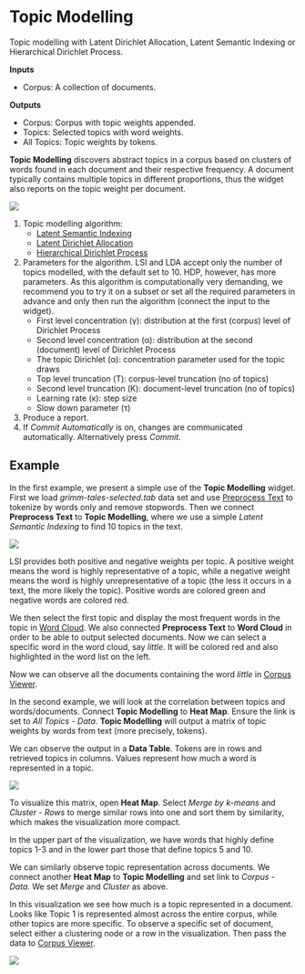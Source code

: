 Topic Modelling
===============

Topic modelling with Latent Dirichlet Allocation, Latent Semantic Indexing or Hierarchical Dirichlet Process.

**Inputs**

- Corpus: A collection of documents.

**Outputs**

- Corpus: Corpus with topic weights appended.
- Topics: Selected topics with word weights.
- All Topics: Topic weights by tokens.

**Topic Modelling** discovers abstract topics in a corpus based on clusters of words found in each document and their respective frequency. A document typically contains multiple topics in different proportions, thus the widget also reports on the topic weight per document.

![](images/Topic-Modelling-stamped.png)

1. Topic modelling algorithm:
   - [Latent Semantic Indexing](https://en.wikipedia.org/wiki/Latent_semantic_analysis)
   - [Latent Dirichlet Allocation](https://en.wikipedia.org/wiki/Latent_Dirichlet_allocation)
   - [Hierarchical Dirichlet Process](https://en.wikipedia.org/wiki/Hierarchical_Dirichlet_process)
2. Parameters for the algorithm. LSI and LDA accept only the number of topics modelled, with the default set to 10. HDP, however, has more parameters. As this algorithm is computationally very demanding, we recommend you to try it on a subset or set all the required parameters in advance and only then run the algorithm (connect the input to the widget).
   - First level concentration (γ): distribution at the first (corpus) level of Dirichlet Process
   - Second level concentration (α): distribution at the second (document) level of Dirichlet Process
   - The topic Dirichlet (α): concentration parameter used for the topic draws
   - Top level truncation (Τ): corpus-level truncation (no of topics)
   - Second level truncation (Κ): document-level truncation (no of topics)
   - Learning rate (κ): step size
   - Slow down parameter (τ)
3. Produce a report.
4. If *Commit Automatically* is on, changes are communicated automatically. Alternatively press *Commit*.

Example
-------

In the first example, we present a simple use of the **Topic Modelling** widget. First we load *grimm-tales-selected.tab* data set and use [Preprocess Text](preprocesstext.md) to tokenize by words only and remove stopwords. Then we connect **Preprocess Text** to **Topic Modelling**, where we use a simple *Latent Semantic Indexing* to find 10 topics in the text.

![](images/Topic-Modelling-Example1.png)

LSI provides both positive and negative weights per topic. A positive weight means the word is highly representative of a topic, while a negative weight means the word is highly unrepresentative of a topic (the less it occurs in a text, the more likely the topic). Positive words are colored green and negative words are colored red.

We then select the first topic and display the most frequent words in the topic in [Word Cloud](wordcloud.md). We also connected **Preprocess Text** to **Word Cloud** in order to be able to output selected documents. Now we can select a specific word in the word cloud, say *little*. It will be colored red and also highlighted in the word list on the left.

Now we can observe all the documents containing the word *little* in [Corpus Viewer](corpusviewer.md).

In the second example, we will look at the correlation between topics and words/documents. Connect **Topic Modelling** to **Heat Map**. Ensure the link is set to *All Topics* - *Data*. **Topic Modelling** will output a matrix of topic weights by words from text (more precisely, tokens).

We can observe the output in a **Data Table**. Tokens are in rows and retrieved topics in columns. Values represent how much a word is represented in a topic.

![](images/Topic-Modelling-DataTable.png)

To visualize this matrix, open **Heat Map**. Select *Merge by k-means* and *Cluster* - *Rows* to merge similar rows into one and sort them by similarity, which makes the visualization more compact.

In the upper part of the visualization, we have words that highly define topics 1-3 and in the lower part those that define topics 5 and 10.

We can similarly observe topic representation across documents. We connect another **Heat Map** to **Topic Modelling** and set link to *Corpus* - *Data*. We set *Merge* and *Cluster* as above.

In this visualization we see how much is a topic represented in a document. Looks like Topic 1 is represented almost across the entire corpus, while other topics are more specific. To observe a specific set of document, select either a clustering node or a row in the visualization. Then pass the data to [Corpus Viewer](corpusviewer.md).

![](images/Topic-Modelling-Example2.png)
